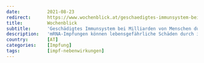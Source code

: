 ```yaml
---
date:          2021-08-23
redirect:      https://www.wochenblick.at/geschaedigtes-immunsystem-bei-milliarden-von-menschen-durch-impfungen/
title:         Wochenblick
subtitle:      'Geschädigtes Immunsystem bei Milliarden von Menschen durch Impfungen?'
description:   'mRNA-Impfungen können lebensgefährliche Schäden durch infektionsverstärkende Antikörper (ADE) auslösen. Sie scheinen allerdings auch die menschliche Immunantwort auf andere Erreger zu verringern.'
country:       [AT]
categories:    [Impfung]
tags:          [impf-nebenwirkungen]
---
```

